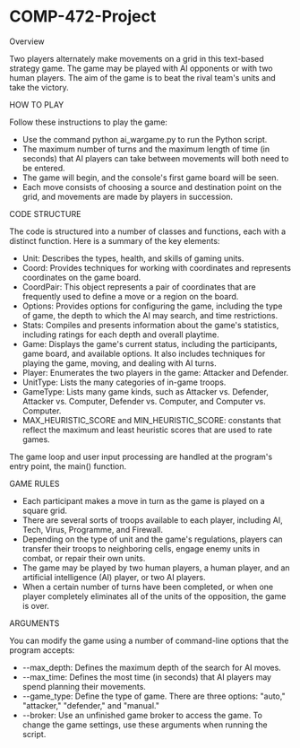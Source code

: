 # COMP-472-Project

Overview

Two players alternately make movements on a grid in this text-based strategy game. The game may be played with AI opponents or with two human players. The aim of the game is to beat the rival team's units and take the victory.


HOW TO PLAY

Follow these instructions to play the game:
- Use the command python ai_wargame.py to run the Python script.
- The maximum number of turns and the maximum length of time (in seconds) that AI players can take between movements will both need to be entered.
- The game will begin, and the console's first game board will be seen.
- Each move consists of choosing a source and destination point on the grid, and movements are made by players in succession.


CODE STRUCTURE

The code is structured into a number of classes and functions, each with a distinct function. Here is a summary of the key elements:
- Unit: Describes the types, health, and skills of gaming units.
- Coord: Provides techniques for working with coordinates and represents coordinates on the game board.
- CoordPair: This object represents a pair of coordinates that are frequently used to define a move or a region on the board.
- Options: Provides options for configuring the game, including the type of game, the depth to which the AI may search, and time restrictions.
- Stats: Compiles and presents information about the game's statistics, including ratings for each depth and overall playtime.
- Game: Displays the game's current status, including the participants, game board, and available options. It also includes techniques for playing the game, moving, and dealing with AI turns.
- Player: Enumerates the two players in the game: Attacker and Defender.
- UnitType: Lists the many categories of in-game troops.
- GameType: Lists many game kinds, such as Attacker vs. Defender, Attacker vs. Computer, Defender vs. Computer, and Computer vs. Computer.
- MAX_HEURISTIC_SCORE and MIN_HEURISTIC_SCORE: constants that reflect the maximum and least heuristic scores that are used to rate games.

The game loop and user input processing are handled at the program's entry point, the main() function.


GAME RULES
+ Each participant makes a move in turn as the game is played on a square grid.
+ There are several sorts of troops available to each player, including AI, Tech, Virus, Programme, and Firewall.
+ Depending on the type of unit and the game's regulations, players can transfer their troops to neighboring cells, engage enemy units in combat, or repair their own units.
+ The game may be played by two human players, a human player, and an artificial intelligence (AI) player, or two AI players.
+ When a certain number of turns have been completed, or when one player completely eliminates all of the units of the opposition, the game is over.


ARGUMENTS 

You can modify the game using a number of command-line options that the program accepts:

- --max_depth: Defines the maximum depth of the search for AI moves.
- --max_time: Defines the most time (in seconds) that AI players may spend planning their movements.
- --game_type: Define the type of game. There are three options: "auto," "attacker," "defender," and "manual."
- --broker: Use an unfinished game broker to access the game.
To change the game settings, use these arguments when running the script.




